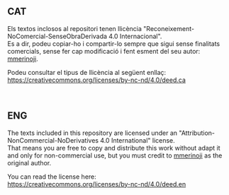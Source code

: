 <div>
    <h2>CAT</h2>
    <p>Els textos inclosos al repositori tenen llicència "Reconeixement-NoComercial-SenseObraDerivada 4.0 Internacional".<br>
        Es a dir, podeu copiar-ho i compartir-lo sempre que sigui sense finalitats comercials, sense fer cap modificació i fent esment del seu autor: 
        <a href="https://github.com/mmerinoji">mmerinoji</a>.</p>
    <p></p>
    <p>Podeu consultar el tipus de llicència al següent enllaç:<br>
        <a href="https://creativecommons.org/licenses/by-nc-nd/4.0/deed.ca">https://creativecommons.org/licenses/by-nc-nd/4.0/deed.ca</a>
    </p>
    <br>
</div>

<div>
    <h2>ENG</h2>
    <p>The texts included in this repository are licensed under an "Attribution-NonCommercial-NoDerivatives 4.0 International" license.<br>
        That means you are free to copy and distribute this work without adapt it and only for non-commercial use, but you must credit to 
        <a href="https://github.com/mmerinoji">mmerinoji</a> as the original author.
    </p>
    <p></p>
    <p>You can read the license here:<br>
        <a href="https://creativecommons.org/licenses/by-nc-nd/4.0/deed.en">https://creativecommons.org/licenses/by-nc-nd/4.0/deed.en</a>
    </p>
    <br>
</div>

